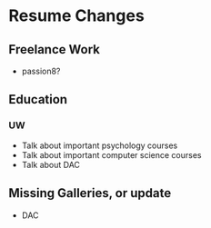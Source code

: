 # Resume Changes

## Freelance Work

* passion8?

## Education

### UW
* Talk about important psychology courses
* Talk about important computer science courses
* Talk about DAC


## Missing Galleries, or update
* DAC
